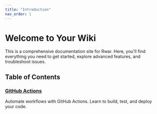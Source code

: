 ```yaml
---
title: "Introduction"
nav_order: 1
---
```



# Welcome to Your Wiki

This is a comprehensive documentation site for Rwar. Here, you'll find everything you need to get started, explore advanced features, and troubleshoot issues.

## Table of Contents

### [GitHub Actions](./github-actions/overview)
Automate workflows with GitHub Actions. Learn to build, test, and deploy your code.
